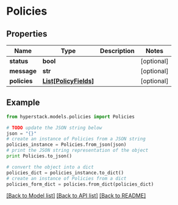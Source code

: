 # Policies


## Properties

Name | Type | Description | Notes
------------ | ------------- | ------------- | -------------
**status** | **bool** |  | [optional] 
**message** | **str** |  | [optional] 
**policies** | [**List[PolicyFields]**](PolicyFields.md) |  | [optional] 

## Example

```python
from hyperstack.models.policies import Policies

# TODO update the JSON string below
json = "{}"
# create an instance of Policies from a JSON string
policies_instance = Policies.from_json(json)
# print the JSON string representation of the object
print Policies.to_json()

# convert the object into a dict
policies_dict = policies_instance.to_dict()
# create an instance of Policies from a dict
policies_form_dict = policies.from_dict(policies_dict)
```
[[Back to Model list]](../README.md#documentation-for-models) [[Back to API list]](../README.md#documentation-for-api-endpoints) [[Back to README]](../README.md)


